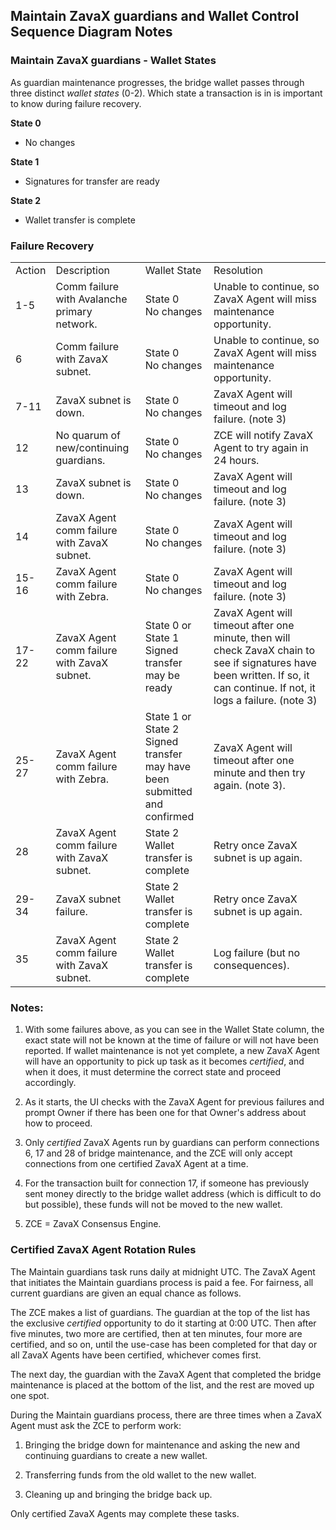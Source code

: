 ## Maintain ZavaX guardians and Wallet Control Sequence Diagram Notes
### Maintain ZavaX guardians - Wallet States
As guardian maintenance progresses, the bridge wallet passes through three distinct *wallet states* (0-2). Which state a transaction is in is important to know during failure recovery.

<b>State 0</b>
- No changes
  
<b>State 1</b>
- Signatures for transfer are ready

<b>State 2</b>
- Wallet transfer is complete


### Failure Recovery
<table>
    <tr>
        <td>Action</td>
        <td>Description</td>
        <td>Wallet State</td>
        <td>Resolution</td>
    </tr>
    <tr>
        <td>1-5</td>
        <td>Comm failure with Avalanche primary network.</td>
        <td>State 0<br>No changes</td>
        <td>Unable to continue, so ZavaX Agent will miss maintenance opportunity.</td>
    </tr>
    <tr>
        <td>6</td>
        <td>Comm failure with ZavaX subnet.</td>
        <td>State 0<br>No changes</td>
        <td>Unable to continue, so ZavaX Agent will miss maintenance opportunity.</td>
    </tr>
    <tr>
        <td>7-11</td>
        <td>ZavaX subnet is down.</td>
        <td>State 0<br>No changes</td>
        <td>ZavaX Agent will timeout and log failure. (note 3)</td>
    </tr>
    <tr>
        <td>12</td>
        <td>No quarum of new/continuing guardians.</td>
        <td>State 0<br>No changes</td>
        <td>ZCE will notify ZavaX Agent to try again in 24 hours.</td>
    </tr>
    <tr>
        <td>13</td>
        <td>ZavaX subnet is down.</td>
        <td>State 0<br>No changes</td>
        <td>ZavaX Agent will timeout and log failure. (note 3)</td>
    </tr>
    <tr>
        <td>14</td>
        <td>ZavaX Agent comm failure with ZavaX subnet.</td>
        <td>State 0<br>No changes</td>
        <td>ZavaX Agent will timeout and log failure. (note 3)</td>
    </tr>
    <tr>
        <td>15-16</td>
        <td>ZavaX Agent comm failure with Zebra.</td>
        <td>State 0<br>No changes</td>
        <td>ZavaX Agent will timeout and log failure. (note 3)</td>
    </tr>
    <tr>
        <td>17-22</td>
        <td>ZavaX Agent comm failure with ZavaX subnet.</td>
        <td>State 0 or State 1<br>Signed transfer may be ready</td>
        <td>ZavaX Agent will timeout after one minute, then will check ZavaX chain to see if signatures have been written. If so, it can continue. If not, it logs a failure. (note 3)</td>
    </tr>
    <tr>
        <td>25-27</td>
        <td>ZavaX Agent comm failure with Zebra.</td>
        <td>State 1 or State 2<br>Signed transfer may have been submitted and confirmed</td>
        <td>ZavaX Agent will timeout after one minute and then try again. (note 3).</td>
    </tr>
    <tr>
        <td>28</td>
        <td>ZavaX Agent comm failure with ZavaX subnet.</td>
        <td>State 2<br>Wallet transfer is complete</td>
        <td>Retry once ZavaX subnet is up again.</td>
    </tr>
    <tr>
        <td>29-34</td>
        <td>ZavaX subnet failure.</td>
        <td>State 2<br>Wallet transfer is complete</td>
        <td>Retry once ZavaX subnet is up again.</td>
    </tr>
    <tr>
        <td>35</td>
        <td>ZavaX Agent comm failure with ZavaX subnet.</td>
        <td>State 2<br>Wallet transfer is complete</td>
        <td>Log failure (but no consequences).</td>
    </tr>
<table>


### Notes:

1. With some failures above, as you can see in the Wallet State column, the exact state will not be known at the time of failure or will not have been reported. If wallet maintenance is not yet complete, a new ZavaX Agent will have an opportunity to pick up task as it becomes *certified*, and when it does, it must determine the correct state and proceed accordingly. 

2. As it starts, the UI checks with the ZavaX Agent for previous failures and prompt Owner if there has been one for that Owner's address about how to proceed.

3. Only *certified* ZavaX Agents run by guardians can perform connections 6, 17 and 28 of bridge maintenance, and the ZCE will only accept connections from one certified ZavaX Agent at a time. 
   
4. For the transaction built for connection 17, if someone has previously sent money directly to the bridge wallet address (which is difficult to do but possible), these funds will not be moved to the new wallet. 
5. ZCE = ZavaX Consensus Engine.

###


### Certified ZavaX Agent Rotation Rules

The Maintain guardians task runs daily at midnight UTC. The ZavaX Agent that initiates the Maintain guardians process is paid a fee. For fairness, all current guardians are given an equal chance as follows. 

The ZCE makes a list of guardians. The guardian at the top of the list has the exclusive *certified* opportunity to do it starting at 0:00 UTC. Then after five minutes, two more are certified, then at ten minutes, four more are certified, and so on, until the use-case has been completed for that day or all ZavaX Agents have been certified, whichever comes first.

The next day, the guardian with the ZavaX Agent that completed the bridge maintenance is placed at the bottom of the list, and the rest are moved up one spot.

During the Maintain guardians process, there are three times when a ZavaX Agent must ask the ZCE to perform work:

1. Bringing the bridge down for maintenance and asking the new and continuing guardians to create a new wallet.
   
2. Transferring funds from the old wallet to the new wallet.

3. Cleaning up and bringing the bridge back up. 

Only certified ZavaX Agents may complete these tasks. 